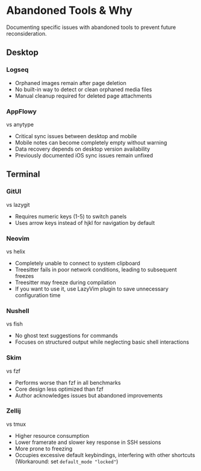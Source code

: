 # Abandoned Tools & Why

Documenting specific issues with abandoned tools to prevent future reconsideration.

## Desktop

### Logseq

- Orphaned images remain after page deletion
- No built-in way to detect or clean orphaned media files
- Manual cleanup required for deleted page attachments

### AppFlowy

vs anytype

- Critical sync issues between desktop and mobile
- Mobile notes can become completely empty without warning
- Data recovery depends on desktop version availability
- Previously documented iOS sync issues remain unfixed

## Terminal

### GitUI

vs lazygit

- Requires numeric keys (1-5) to switch panels
- Uses arrow keys instead of hjkl for navigation by default

### Neovim

vs helix

- Completely unable to connect to system clipboard
- Treesitter fails in poor network conditions, leading to subsequent freezes
- Treesitter may freeze during compilation
- If you want to use it, use LazyVim plugin to save unnecessary configuration time

### Nushell

vs fish

- No ghost text suggestions for commands
- Focuses on structured output while neglecting basic shell interactions

### Skim

vs fzf

- Performs worse than fzf in all benchmarks
- Core design less optimized than fzf
- Author acknowledges issues but abandoned improvements

### Zellij

vs tmux

- Higher resource consumption
- Lower framerate and slower key response in SSH sessions
- More prone to freezing
- Occupies excessive default keybindings, interfering with other shortcuts (Workaround: set `default_mode "locked"`)
